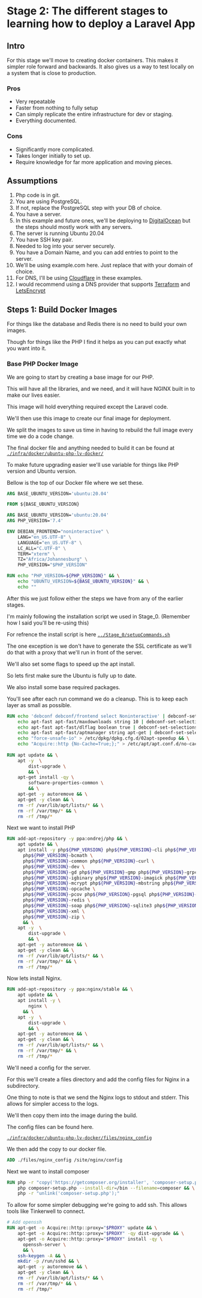# Stage 2: The different stages to learning how to deploy a Laravel App

## Intro

For this stage we'll move to creating docker containers. This makes it simpler role forward and backwards.
It also gives us a way to test locally on a system that is close to production.

### Pros

* Very repeatable
* Faster from nothing to fully setup
* Can simply replicate the entire infrastructure for dev or staging.
* Everything documented.

### Cons
* Significantly more complicated.
* Takes longer initially to set up.
* Require knowledge for far more application and moving pieces.

## Assumptions

1. Php code is in git.
1. You are using PostgreSQL.
1. If not, replace the PostgreSQL step with your DB of choice.
1. You have a server.
1. In this example and future ones, we'll be deploying to [DigitalOcean](https://m.do.co/c/179a47e69ec8)
   but the steps should mostly work with any servers.
1. The server is running Ubuntu 20.04
1. You have SSH key pair.
1. Needed to log into your server securely.
1. You have a Domain Name, and you can add entries to point to the server.
1. We'll be using example.com here. Just replace that with your domain of choice.
1. For DNS, I'll be using [Cloudflare](https://www.cloudflare.com/) in these examples.
1. I would recommend using a DNS provider that supports [Terraform](https://www.terraform.io/) and
   [LetsEncrypt](https://community.letsencrypt.org/t/dns-providers-who-easily-integrate-with-lets-encrypt-dns-validation/86438)

## Steps 1: Build Docker Images

For things like the database and Redis there is no need to build your own images.

Though for things like the PHP I find it helps as you can put exactly what you want into it.

### Base PHP Docker Image
We are going to start by creating a base image for our PHP. 

This will have all the libraries, and we need, and it will have NGINX built in to make our lives easier.

This image will hold everything required except the Laravel code.

We'll then use this image to create our final image for deployment. 

We split the images to save us time in having to rebuild the full image every time we do a code change.

The final docker file and anything needed to build it can be found at [```./infra/docker/ubuntu-php-lv-docker/```](infra/docker/stage3-docker-ubuntu-php-lv/)

To make future upgrading easier we'll use variable for things like PHP version and Ubuntu version.

Bellow is the top of our Docker file where we set these.

```dockerfile
ARG BASE_UBUNTU_VERSION='ubuntu:20.04'

FROM ${BASE_UBUNTU_VERSION}

ARG BASE_UBUNTU_VERSION='ubuntu:20.04'
ARG PHP_VERSION='7.4'

ENV DEBIAN_FRONTEND="noninteractive" \
    LANG="en_US.UTF-8" \
    LANGUAGE="en_US.UTF-8" \
    LC_ALL="C.UTF-8" \
    TERM="xterm" \
    TZ="Africa/Johannesburg" \
    PHP_VERSION="$PHP_VERSION"

RUN echo "PHP_VERSION=${PHP_VERSION}" && \
    echo "UBUNTU_VERSION=${BASE_UBUNTU_VERSION}" && \
    echo ""
```

After this we just follow either the steps we have from any of the earlier stages. 

I'm mainly following the installation script we used in Stage_0. (Remember how I said you'll be re-using this)

For refrence the install script is here [```../Stage_0/setupCommands.sh```](../Stage_0/setupCommands.sh)

The one exception is we don't have to generate the SSL certificate as we'll do that with a proxy that we'll run
in front of the server.

We'll also set some flags to speed up the apt install.

So lets first make sure the Ubuntu is fully up to date.

We also install some base required packages.

You'll see after each run command we do a cleanup. This is to keep each layer as small as possible.

```dockerfile
RUN echo 'debconf debconf/frontend select Noninteractive' | debconf-set-selections && \
    echo apt-fast apt-fast/maxdownloads string 10 | debconf-set-selections && \
    echo apt-fast apt-fast/dlflag boolean true | debconf-set-selections && \
    echo apt-fast apt-fast/aptmanager string apt-get | debconf-set-selections && \
    echo "force-unsafe-io" > /etc/dpkg/dpkg.cfg.d/02apt-speedup && \
    echo "Acquire::http {No-Cache=True;};" > /etc/apt/apt.conf.d/no-cache
    
RUN apt update && \
    apt -y  \
        dist-upgrade \
        && \
    apt-get install -qy \
        software-properties-common \
        && \
    apt-get -y autoremove && \
    apt-get -y clean && \
    rm -rf /var/lib/apt/lists/* && \
    rm -rf /var/tmp/* && \
    rm -rf /tmp/*
```

Next we want to install PHP

```dockerfile
RUN add-apt-repository -y ppa:ondrej/php && \
    apt update && \
    apt install -y php${PHP_VERSION} php${PHP_VERSION}-cli php${PHP_VERSION}-fpm \
      php${PHP_VERSION}-bcmath \
      php${PHP_VERSION}-common php${PHP_VERSION}-curl \
      php${PHP_VERSION}-dev \
      php${PHP_VERSION}-gd php${PHP_VERSION}-gmp php${PHP_VERSION}-grpc \
      php${PHP_VERSION}-igbinary php${PHP_VERSION}-imagick php${PHP_VERSION}-intl \
      php${PHP_VERSION}-mcrypt php${PHP_VERSION}-mbstring php${PHP_VERSION}-mysql \
      php${PHP_VERSION}-opcache \
      php${PHP_VERSION}-pcov php${PHP_VERSION}-pgsql php${PHP_VERSION}-protobuf \
      php${PHP_VERSION}-redis \
      php${PHP_VERSION}-soap php${PHP_VERSION}-sqlite3 php${PHP_VERSION}-ssh2  \
      php${PHP_VERSION}-xml \
      php${PHP_VERSION}-zip \
      && \
    apt -y  \
        dist-upgrade \
        && \
    apt-get -y autoremove && \
    apt-get -y clean && \
    rm -rf /var/lib/apt/lists/* && \
    rm -rf /var/tmp/* && \
    rm -rf /tmp/*
```

Now lets install Nginx.

```dockerfile
RUN add-apt-repository -y ppa:nginx/stable && \
    apt update && \
    apt install -y \
        nginx \
      && \
    apt -y  \
        dist-upgrade \
        && \
    apt-get -y autoremove && \
    apt-get -y clean && \
    rm -rf /var/lib/apt/lists/* && \
    rm -rf /var/tmp/* && \
    rm -rf /tmp/*
```

We'll need a config for the server.

For this we'll create a files directory and add the config files for Nginx in a subdirectory.

One thing to note is that we send the Nginx logs to stdout and stderr. This allows for simpler access to the logs.

We'll then copy them into the image during the build.

The config files can be found here. 

  [```./infra/docker/ubuntu-php-lv-docker/files/nginx_config```](infra/docker/stage3-docker-ubuntu-php-lv/files/nginx_config)

We then add the copy to our docker file.

```dockerfile
ADD ./files/nginx_config /site/nginx/config
```

Next we want to install composer

```dockerfile
RUN php -r "copy('https://getcomposer.org/installer', 'composer-setup.php');" && \
    php composer-setup.php --install-dir=/bin --filename=composer && \
    php -r "unlink('composer-setup.php');"
```

To allow for some simpler debugging we're going to add ssh. This allows tools like Tinkerwell to connect.

```dockerfile
# Add openssh
RUN apt-get -o Acquire::http::proxy="$PROXY" update && \
    apt-get -o Acquire::http::proxy="$PROXY" -qy dist-upgrade && \
    apt-get -o Acquire::http::proxy="$PROXY" install -qy \
      openssh-server \
      && \
    ssh-keygen -A && \
    mkdir -p /run/sshd && \
    apt-get -y autoremove && \
    apt-get -y clean && \
    rm -rf /var/lib/apt/lists/* && \
    rm -rf /var/tmp/* && \
    rm -rf /tmp/*
```



